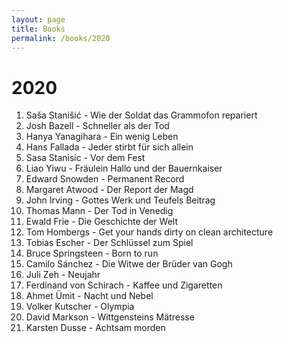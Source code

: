 ```yaml
---
layout: page
title: Books
permalink: /books/2020
---
```

# 2020

1. Saša Stanišić - Wie der Soldat das Grammofon repariert
1. Josh Bazell - Schneller als der Tod
1. Hanya Yanagihara - Ein wenig Leben
1. Hans Fallada - Jeder stirbt für sich allein
1. Sasa Stanisic - Vor dem Fest 
1. Liao Yiwu - Fräulein Hallo und der Bauernkaiser
1. Edward Snowden - Permanent Record
1. Margaret Atwood - Der Report der Magd
1. John Irving - Gottes Werk und Teufels Beitrag
1. Thomas Mann - Der Tod in Venedig
1. Ewald Frie - Die Geschichte der Welt
1. Tom Hombergs - Get your hands dirty on clean architecture
1. Tobias Escher - Der Schlüssel zum Spiel
1. Bruce Springsteen - Born to run
1. Camilo Sánchez - Die Witwe der Brüder van Gogh
1. Juli Zeh - Neujahr
1. Ferdinand von Schirach - Kaffee und Zigaretten
1. Ahmet Ümit - Nacht und Nebel
1. Volker Kutscher - Olympia
1. David Markson - Wittgensteins Mätresse
1. Karsten Dusse - Achtsam morden




